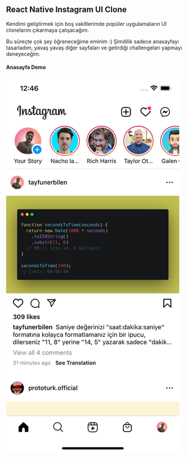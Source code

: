 ## React Native Instagram UI Clone

Kendimi geliştirmek için boş vakitlerimde popüler uygulamaların UI clonelarını çıkarmaya çalışacağım.

Bu süreçte çok şey öğreneceğime eminim :) Şimdilik sadece anasayfayı tasarladım, yavaş yavaş diğer sayfaları ve getirdiği challengeları yapmayı deneyeceğim.

#### Anasayfa Demo

![](home.png)
